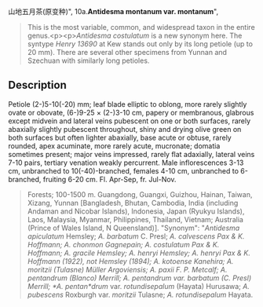 山地五月茶(原变种)",
10a.**Antidesma montanum var. montanum**",

> This is the most variable, common, and widespread taxon in the entire genus.&lt;p&gt;&lt;p&gt;*Antidesma costulatum* is a new synonym here. The syntype *Henry 13690* at Kew stands out only by its long petiole (up to 20 mm). There are several other specimens from Yunnan and Szechuan with similarly long petioles.

## Description
Petiole (2-)5-10(-20) mm; leaf blade elliptic to oblong, more rarely slightly ovate or obovate, (6-)9-25 × (2-)3-10 cm, papery or membranous, glabrous except midvein and lateral veins pubescent on one or both surfaces, rarely abaxially slightly pubescent throughout, shiny and drying olive green on both surfaces but often lighter abaxially, base acute or obtuse, rarely rounded, apex acuminate, more rarely acute, mucronate; domatia sometimes present; major veins impressed, rarely flat adaxially, lateral veins 7-10 pairs, tertiary venation weakly percurrent. Male inflorescences 3-13 cm, unbranched to 10(-40)-branched, females 4-10 cm, unbranched to 6-branched, fruiting 6-20 cm. Fl. Apr-Sep, fr. Jul-Nov.

> Forests; 100-1500 m. Guangdong, Guangxi, Guizhou, Hainan, Taiwan, Xizang, Yunnan [Bangladesh, Bhutan, Cambodia, India (including Andaman and Nicobar Islands), Indonesia, Japan (Ryukyu Islands), Laos, Malaysia, Myanmar, Philippines, Thailand, Vietnam; Australia (Prince of Wales Island, N Queensland)].
  "Synonym": "*Antidesma apiculatum* Hemsley; *A. barbatum* C. Presl; *A. **calvescens* Pax &amp; K. Hoffmann; *A. chonmon* Gagnepain; *A. costulatum* Pax &amp; K. Hoffmann; *A. gracile* Hemsley; *A. henryi* Hemsley; *A. henryi* Pax &amp; K. Hoffmann (1922), not Hemsley (1894); *A. kotoense* Kanehira; *A. moritzii* (Tulasne) Müller Argoviensis; *A. paxii* F. P. Metcalf; *A. pentandrum* (Blanco) Merrill; *A. pentandrum* var. *barbatum* (C. Presl) Merrill; *A. pentan**drum* var. *rotundisepalum* (Hayata) Hurusawa; *A. pubescens* Roxburgh var. *moritzii* Tulasne; *A. rotundisepalum* Hayata.
